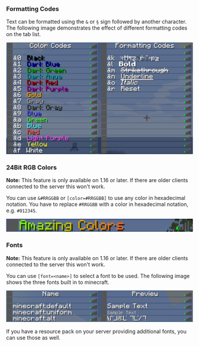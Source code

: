 ### Formatting Codes

Text can be formatted using the `&` or `§` sign followed by another character.
The following image demonstrates the effect of different formatting codes on the tab list.

![](images/formatting-codes.png)

### 24Bit RGB Colors

**Note:** This feature is only available on 1.16 or later. If there are older clients connected to the server this won't work.

You can use `&#RRGGBB` or `[color=#RRGGBB]` to use any color in hexadecimal notation.
You have to replace `#RRGGBB` with a color in hexadecimal notation, e.g. `#012345`.

![](images/rgb-colors.png)

### Fonts

**Note:** This feature is only available on 1.16 or later. If there are older clients connected to the server this won't work.

You can use `[font=<name>]` to select a font to be used.
The following image shows the three fonts built in to minecraft.

![](images/fonts.png)

If you have a resource pack on your server providing additional fonts, you can use those as well.